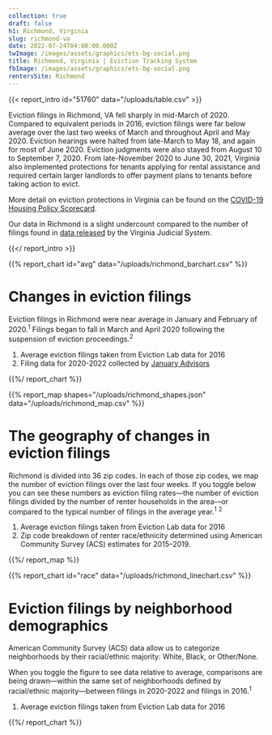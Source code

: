```yaml
---
collection: true
draft: false
h1: Richmond, Virginia
slug: richmond-va
date: 2022-07-24T04:00:00.000Z
twImage: /images/assets/graphics/ets-bg-social.png
title: Richmond, Virginia | Eviction Tracking System
fbImage: /images/assets/graphics/ets-bg-social.png
rentersSite: Richmond
---
```


{{< report_intro id="51760" data="/uploads/table.csv" >}}

Eviction filings in Richmond, VA fell sharply in mid-March of 2020. Compared to equivalent periods in 2016, eviction filings were far below average over the last two weeks of March and throughout April and May 2020. Eviction hearings were halted from late-March to May 18, and again for most of June 2020. Eviction judgments were also stayed from August 10 to September 7, 2020. From late-November 2020 to June 30, 2021, Virginia also implemented protections for tenants applying for rental assistance and required certain larger landlords to offer payment plans to tenants before taking action to evict.

More detail on eviction protections in Virginia can be found on the [COVID-19 Housing Policy Scorecard](https://evictionlab.org/covid-policy-scorecard/va/).

Our data in Richmond is a slight undercount compared to the number of filings found in [data released](http://www.courts.state.va.us/courtadmin/aoc/judpln/csi/home.html) by the Virginia Judicial System.

{{</ report_intro >}}



{{% report_chart id="avg" data="/uploads/richmond_barchart.csv" %}}

# Changes in eviction filings

Eviction filings in Richmond were near average in January and February of 2020.<sup>1</sup> Filings began to fall in March and April 2020 following the suspension of eviction proceedings.<sup>2</sup>

1. Average eviction filings taken from Eviction Lab data for 2016
2. Filing data for 2020-2022 collected by [January Advisors](https://www.januaryadvisors.com/)

{{%/ report_chart %}}



{{% report_map shapes="/uploads/richmond_shapes.json" data="/uploads/richmond_map.csv" %}}

# The geography of changes in eviction filings

Richmond is divided into 36 zip codes. In each of those zip codes, we map the number of eviction filings over the last four weeks. If you toggle below you can see these numbers as eviction filing rates—the number of eviction filings divided by the number of renter households in the area—or compared to the typical number of filings in the average year.<sup>1</sup> <sup>2</sup>

1. Average eviction filings taken from Eviction Lab data for 2016
2. Zip code breakdown of renter race/ethnicity determined using American Community Survey (ACS) estimates for 2015–2019.

{{%/ report_map %}}



{{% report_chart id="race" data="/uploads/richmond_linechart.csv" %}}



# Eviction filings by neighborhood demographics

American Community Survey (ACS) data allow us to categorize neighborhoods by their racial/ethnic majority: White, Black, or Other/None. 

When you toggle the figure to see data relative to average, comparisons are being drawn—within the same set of neighborhoods defined by racial/ethnic majority—between filings in 2020-2022 and filings in 2016.<sup>1</sup>

1. Average eviction filings taken from Eviction Lab data for 2016



{{%/ report_chart %}}